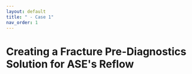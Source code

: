 ```yaml
---
layout: default
title: " - Case 1"
nav_order: 1
---
```


# Creating a Fracture Pre-Diagnostics Solution for ASE's Reflow
